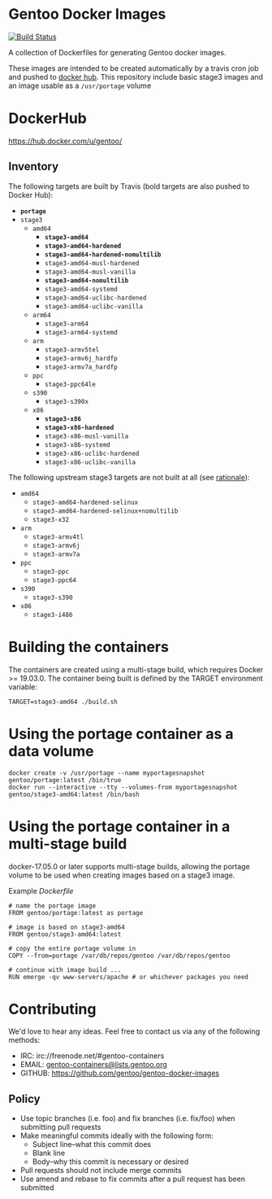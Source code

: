 # Gentoo Docker Images

[![Build Status](https://travis-ci.com/gentoo/gentoo-docker-images.svg?branch=master)](https://travis-ci.com/gentoo/gentoo-docker-images)

A collection of Dockerfiles for generating Gentoo docker images.

These images are intended to be created automatically by
a travis cron job and pushed to [docker hub](https://hub.docker.com/u/gentoo/).
This repository include basic stage3 images and an image usable as a `/usr/portage` volume

# DockerHub

https://hub.docker.com/u/gentoo/

## Inventory

The following targets are built by Travis (bold targets are also pushed to Docker Hub):
 * **`portage`**
 * `stage3`
   * `amd64`
     * **`stage3-amd64`**
     * **`stage3-amd64-hardened`**
     * **`stage3-amd64-hardened-nomultilib`**
     * `stage3-amd64-musl-hardened`
     * `stage3-amd64-musl-vanilla`
     * **`stage3-amd64-nomultilib`**
     * `stage3-amd64-systemd`
     * `stage3-amd64-uclibc-hardened`
     * `stage3-amd64-uclibc-vanilla`
   * `arm64`
     * `stage3-arm64`
     * `stage3-arm64-systemd`
   * `arm`
     * `stage3-armv5tel`
     * `stage3-armv6j_hardfp`
     * `stage3-armv7a_hardfp`
   * `ppc`
     * `stage3-ppc64le`
   * `s390`
     * `stage3-s390x`
   * `x86`
     * **`stage3-x86`**
     * **`stage3-x86-hardened`**
     * `stage3-x86-musl-vanilla`
     * `stage3-x86-systemd`
     * `stage3-x86-uclibc-hardened`
     * `stage3-x86-uclibc-vanilla`

The following upstream stage3 targets are not built at all (see [rationale](https://github.com/gentoo/gentoo-docker-images/issues/75#issuecomment-680776939)):
 * `amd64`
   * `stage3-amd64-hardened-selinux`
   * `stage3-amd64-hardened-selinux+nomultilib`
   * `stage3-x32`
 * `arm`
   * `stage3-armv4tl`
   * `stage3-armv6j`
   * `stage3-armv7a`
 * `ppc`
   * `stage3-ppc`
   * `stage3-ppc64`
 * `s390`
   * `stage3-s390`
 * `x86`
   * `stage3-i486`

# Building the containers

The containers are created using a multi-stage build, which requires Docker >= 19.03.0.
The container being built is defined by the TARGET environment variable:

`` TARGET=stage3-amd64 ./build.sh ``

# Using the portage container as a data volume

```
docker create -v /usr/portage --name myportagesnapshot gentoo/portage:latest /bin/true
docker run --interactive --tty --volumes-from myportagesnapshot gentoo/stage3-amd64:latest /bin/bash
```

# Using the portage container in a multi-stage build

docker-17.05.0 or later supports multi-stage builds, allowing the portage volume to be used when creating images based on a stage3 image.

Example _Dockerfile_

```
# name the portage image
FROM gentoo/portage:latest as portage

# image is based on stage3-amd64
FROM gentoo/stage3-amd64:latest

# copy the entire portage volume in
COPY --from=portage /var/db/repos/gentoo /var/db/repos/gentoo

# continue with image build ...
RUN emerge -qv www-servers/apache # or whichever packages you need
```


# Contributing

We'd love to hear any ideas.  Feel free to contact us via any of the following
methods:

* IRC: irc://freenode.net/#gentoo-containers
* EMAIL: gentoo-containers@lists.gentoo.org
* GITHUB: https://github.com/gentoo/gentoo-docker-images

## Policy

* Use topic branches (i.e. foo) and fix branches (i.e. fix/foo) when submitting
  pull requests
* Make meaningful commits ideally with the following form:
  * Subject line–what this commit does
  * Blank line
  * Body–why this commit is necessary or desired
* Pull requests should not include merge commits
* Use amend and rebase to fix commits after a pull request has been submitted
